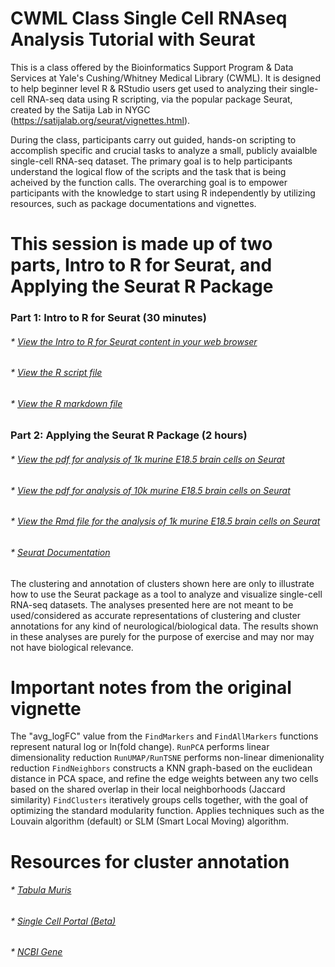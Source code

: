 # CWML Class Single Cell RNAseq Analysis Tutorial with Seurat

This is a class offered by the Bioinformatics Support Program & Data Services at Yale's Cushing/Whitney Medical Library (CWML). It is designed to help beginner level R & RStudio users get used to analyzing their single-cell RNA-seq data using R scripting, via the popular package Seurat, created by the Satija Lab in NYGC (https://satijalab.org/seurat/vignettes.html).  

During the class, participants carry out guided, hands-on scripting to accomplish specific and crucial tasks to analyze a small, publicly avaialble single-cell RNA-seq dataset. The primary goal is to help participants understand the logical flow of the scripts and the task that is being acheived by the function calls. The overarching goal is to empower participants with the knowledge to start using R independently by utilizing resources, such as package documentations and vignettes. 

# This session is made up of two parts, Intro to R for Seurat, and Applying the Seurat R Package

### Part 1: Intro to R for Seurat (30 minutes)
###### * [View the Intro to R for Seurat content in your web browser](https://sauuyer.github.io/intro-to-r-for-seurat/)
###### * [View the R script file](https://github.com/sauuyer/intro-to-r-for-seurat/blob/master/intro-to-r-for-seurat.R) 
###### * [View the R markdown file](https://github.com/Nur-Taz/CWML-class-Single-cell-RNA-seq-analysis-tutorial-Seurat/blob/master/intro-to-r-for-seurat/rmd-test-file-1.Rmd)

### Part 2: Applying the Seurat R Package (2 hours)
###### * [View the pdf for analysis of 1k murine E18.5 brain cells on Seurat](https://github.com/Nur-Taz/CWML-class-Single-cell-RNA-seq-analysis-tutorial-Seurat/blob/master/Neu_1k_UMAP.pdf)
###### * [View the pdf for analysis of 10k murine E18.5 brain cells on Seurat](https://github.com/Nur-Taz/CWML-class-Single-cell-RNA-seq-analysis-tutorial-Seurat/blob/master/Neu_10k_UMAP.pdf)
###### * [View the Rmd file for the analysis of 1k murine E18.5 brain cells on Seurat](https://github.com/Nur-Taz/CWML-class-Single-cell-RNA-seq-analysis-tutorial-Seurat/blob/master/Neu_1k_UMAP.Rmd)
###### * [Seurat Documentation](https://cran.r-project.org/web/packages/Seurat/Seurat.pdf)

The clustering and annotation of clusters shown here are only to illustrate how to use the Seurat package as a tool to analyze and visualize single-cell RNA-seq datasets. The analyses presented here are not meant to be used/considered as accurate representations of clustering and cluster annotations for any kind of neurological/biological data. The results shown in these analyses are purely for the purpose of exercise and may nor may not have biological relevance.

# Important notes from the original vignette
The "avg_logFC" value from the ```FindMarkers``` and ```FindAllMarkers``` functions represent natural log or ln(fold change). 
```RunPCA``` performs linear dimensionality reduction
```RunUMAP/RunTSNE``` performs non-linear dimenionality reduction
```FindNeighbors``` constructs a KNN graph-based on the euclidean distance in PCA space, and refine the edge weights between any two cells based on the shared overlap in their local neighborhoods (Jaccard similarity)
```FindClusters``` iteratively groups cells together, with the goal of optimizing the standard modularity function. Applies techniques such as the Louvain algorithm (default) or SLM (Smart Local Moving) algorithm. 

# Resources for cluster annotation
###### * [Tabula Muris](https://tabula-muris.ds.czbiohub.org/)
###### * [Single Cell Portal (Beta)](https://singlecell.broadinstitute.org/single_cell)
###### * [NCBI Gene](https://www.ncbi.nlm.nih.gov/gene)


